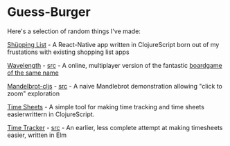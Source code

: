 # Guess-Burger

Here's a selection of random things I've made:

[Shüpping List](https://play.google.com/store/apps/details?id=com.guess_burger.shopping_list) - A React-Native app written in ClojureScript born out of my frustations with existing shopping list apps

[Wavelength](https://mysterious-basin-71031.herokuapp.com/) - [src](https://github.com/guess-burger/wavelength) - A online, multiplayer version of the fantastic [boardgame of the same name](https://www.wavelength.zone/)

[Mandelbrot-cljs](http://guess-burger.github.io/mandelbrot-cljs/) - [src](https://github.com/guess-burger/mandelbrot-cljs) - A naive Mandlebrot demonstration allowing "click to zoom" exploration

[Time Sheets](http://guess-burger.github.io/timesheets/) - A simple tool for making time tracking and time sheets easierwrittern in ClojureScript.

[Time Tracker](http://guess-burger.github.io/time-tracker/time-tracker.html) - [src](https://github.com/guess-burger/elm-time) - An earlier, less complete attempt at making timesheets easier, written in Elm

